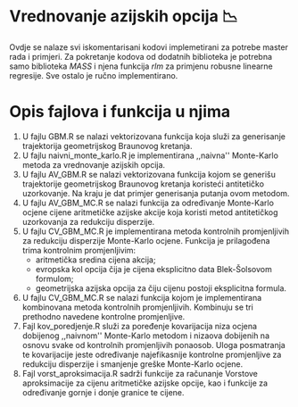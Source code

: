 # Vrednovanje azijskih opcija :chart_with_downwards_trend: 
Ovdje se nalaze svi iskomentarisani kodovi implemetirani za potrebe master rada i primjeri. 
Za pokretanje kodova od dodatnih biblioteka je potrebna samo biblioteka *MASS* i njena funkcija *rlm* za primjenu robusne linearne regresije. Sve ostalo je ručno implementirano.

# Opis fajlova i funkcija u njima
1. U fajlu GBM.R se nalazi vektorizovana funkcija koja služi za generisanje trajektorija geometrijskog Braunovog kretanja.
2. U fajlu naivni_monte_karlo.R je implementirana ,,naivna'' Monte-Karlo metoda za vrednovanje azijskih opcija. 
3. U fajlu AV_GBM.R se nalazi vektorizovana funkcija kojom se generišu trajektorije geometrijskog Braunovog kretanja koristeći antitetičko uzorkovanje. 
Na kraju je dat primjer generisanja putanja ovom metodom.
4. U fajlu AV_GBM_MC.R se nalazi funkcija za određivanje Monte-Karlo ocjene cijene aritmetičke azijske akcije koja koristi metod antitetičkog uzorkovanja za redukciju disperzije. 
5. U fajlu CV_GBM_MC.R je implementirana metoda kontrolnih promjenljivih za redukciju disperzije Monte-Karlo ocjene. Funkcija je prilagođena trima kontrolnim promjenljivim:
    * aritmetička sredina cijena akcija;
    * evropska kol opcija čija je cijena eksplicitno data Blek-Šolsovom formulom;
    * geometrijska azijska opcija za čiju cijenu postoji eksplicitna formula.
6. U fajlu CV_GBM_MC.R se nalazi funkcija kojom je implementirana kombinovana metoda kontrolnih promjenljivih. Kombinuju se tri prethodno navedene kontrolne promjenljive.
7. Fajl kov_poredjenje.R služi za poređenje kovarijacija niza ocjena dobijenog ,,naivnom'' Monte-Karlo metodom i nizaova dobijenih na osnovu svake od kontrolnih promjenljivih ponaosob. Uloga posmatranja te kovarijacije jeste određivanje najefikasnije kontrolne promjenljive za redukciju disperzije i smanjenje greške Monte-Karlo ocjene.
8. Fajl vorst_aproksimacija.R sadrži funkcije za računanje Vorstove aproksimacije za cijenu aritmetičke azijske opcije, kao i funkcije za određivanje gornje i donje granice te cijene. 
